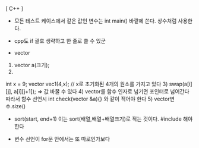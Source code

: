 [ C++ ]
* 모든 테스트 케이스에서 같은 값인 변수는 int main() 바깥에 쓴다.
상수처럼 사용한다.
* cpp도 if 괄호 생략하고 한 줄로 쓸 수 있군

* vector
1) vector<string> a(크기);
2) 
int x = 9;
vector<int> vec1(4,x); // x로 초기화된 4개의 원소를 가지고 있다
3) swap(a[i][j], a[i][j+1]); => 값 바꿀 수 있다
4) vector를 함수 인자로 넘기면 포인터로 넘어간다
따라서 함수 선언시
int check(vector<string> &a){} 와 같이 적어야 한다
5) vector변수.size()

* sort(start, end+1)
이는 sort(배열,배열+배열크기)로 적는 것이다.
#include <algorithm> 해야 한다

* 변수 선언이 for문 안에서는 또 따로인가보다
